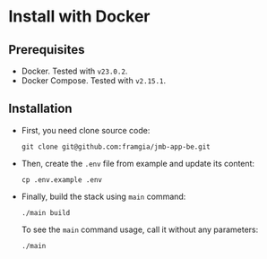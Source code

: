 # Install with Docker

## Prerequisites

- Docker. Tested with `v23.0.2`.
- Docker Compose. Tested with `v2.15.1`.

## Installation

- First, you need clone source code:

  ```shell
  git clone git@github.com:framgia/jmb-app-be.git
  ```

- Then, create the `.env` file from example and update its content:

  ```shell
  cp .env.example .env
  ```

- Finally, build the stack using `main` command:

  ```shell
  ./main build
  ```

  To see the `main` command usage, call it without any parameters:

  ```shell
  ./main
  ```
